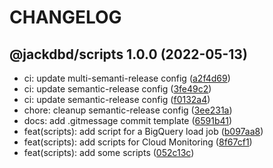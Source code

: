 # CHANGELOG

## @jackdbd/scripts 1.0.0 (2022-05-13)

* ci: update multi-semanti-release config ([a2f4d69](https://github.com/jackdbd/calderone/commit/a2f4d69))
* ci: update semantic-release config ([3fe49c2](https://github.com/jackdbd/calderone/commit/3fe49c2))
* ci: update semantic-release config ([f0132a4](https://github.com/jackdbd/calderone/commit/f0132a4))
* chore: cleanup semantic-release config ([3ee231a](https://github.com/jackdbd/calderone/commit/3ee231a))
* docs: add .gitmessage commit template ([6591b41](https://github.com/jackdbd/calderone/commit/6591b41))
* feat(scripts): add script for a BigQuery load job ([b097aa8](https://github.com/jackdbd/calderone/commit/b097aa8))
* feat(scripts): add scripts for Cloud Monitoring ([8f67cf1](https://github.com/jackdbd/calderone/commit/8f67cf1))
* feat(scripts): add some scripts ([052c13c](https://github.com/jackdbd/calderone/commit/052c13c))
